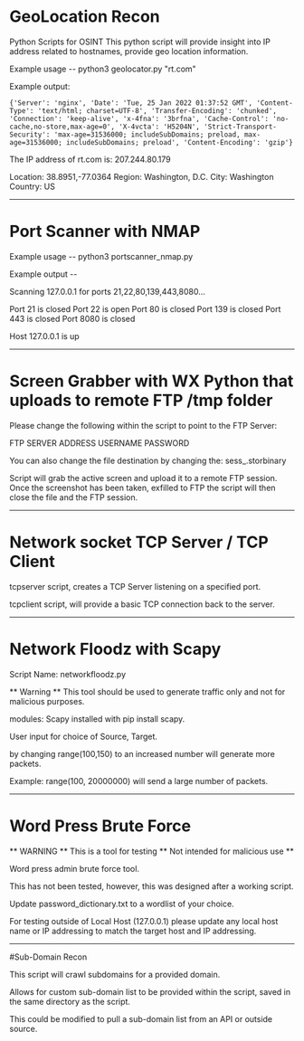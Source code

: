 # GeoLocation Recon
Python Scripts for OSINT
This python script will provide insight into IP address related to hostnames, provide geo location information. 

Example usage -- python3 geolocator.py "rt.com" 

Example output:

    {'Server': 'nginx', 'Date': 'Tue, 25 Jan 2022 01:37:52 GMT', 'Content-Type': 'text/html; charset=UTF-8', 'Transfer-Encoding': 'chunked', 'Connection': 'keep-alive', 'x-4fna': '3brfna', 'Cache-Control': 'no-cache,no-store,max-age=0', 'X-4vcta': 'H5204N', 'Strict-Transport-Security': 'max-age=31536000; includeSubDomains; preload, max-age=31536000; includeSubDomains; preload', 'Content-Encoding': 'gzip'}

The IP address of rt.com is: 207.244.80.179

Location: 38.8951,-77.0364
Region: Washington, D.C.
City: Washington
Country: US

*********************************************************

# Port Scanner with NMAP

Example usage -- python3 portscanner_nmap.py <IPADDRESS>

Example output -- 

Scanning 127.0.0.1 for ports 21,22,80,139,443,8080...

Port 21  is  closed
Port 22  is  open
Port 80  is  closed
Port 139  is  closed
Port 443  is  closed
Port 8080  is  closed

Host 127.0.0.1  is  up

*********************************************************

# Screen Grabber with WX Python that uploads to remote FTP /tmp folder 

Please change the following within the script to point to the FTP Server:

FTP SERVER ADDRESS
USERNAME
PASSWORD

You can also change the file destination by changing the:
sess_.storbinary 

Script will grab the active screen and upload it to a remote FTP session. Once the screenshot has been taken, exfilled to FTP the script will then close the file and the FTP session. 

*********************************************************

# Network socket TCP Server / TCP Client 

tcpserver script, creates a TCP Server listening on a specified port. 

tcpclient script, will provide a basic TCP connection back to the server. 

*********************************************************
# Network Floodz with Scapy

Script Name: networkfloodz.py 

** Warning ** 
This tool should be used to generate traffic only and not for malicious purposes.

modules: Scapy installed with pip install scapy.

User input for choice of Source, Target. 

by changing range(100,150) to an increased number will generate more packets. 

Example: range(100, 20000000) will send a large number of packets. 

*********************************************************

# Word Press Brute Force

** WARNING ** This is a tool for testing ** Not intended for malicious use **

Word press admin brute force tool. 

This has not been tested, however, this was designed after a working script. 

Update password_dictionary.txt to a wordlist of your choice. 

For testing outside of Local Host (127.0.0.1) please update any local host name or IP addressing to match the target host and IP addressing. 

*********************************************************

#Sub-Domain Recon

This script will crawl subdomains for a provided domain. 

Allows for custom sub-domain list to be provided within the script, saved in the same directory as the script. 

This could be modified to pull a sub-domain list from an API or outside source. 

